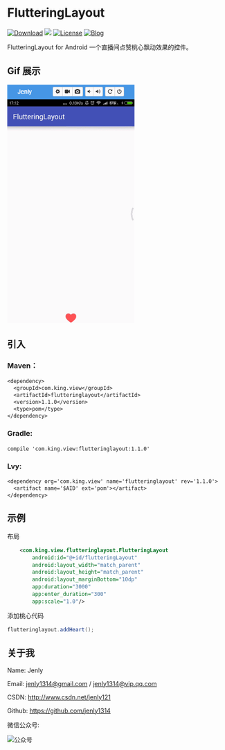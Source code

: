 # FlutteringLayout
[![Download](https://img.shields.io/badge/download-App-blue.svg)](https://raw.githubusercontent.com/jenly1314/FlutteringLayout/master/app/app-release.apk)
[![](https://jitpack.io/v/jenly1314/FlutteringLayout.svg)](https://jitpack.io/#jenly1314/FlutteringLayout)
[![License](https://img.shields.io/badge/license-MIT-blue.svg)](https://opensource.org/licenses/mit-license.php)
[![Blog](https://img.shields.io/badge/blog-Jenly-9933CC.svg)](http://blog.csdn.net/jenly121)

FlutteringLayout for Android 一个直播间点赞桃心飘动效果的控件。

## Gif 展示
![Image](GIF.gif)

## 引入

### Maven：
```
<dependency>
  <groupId>com.king.view</groupId>
  <artifactId>flutteringlayout</artifactId>
  <version>1.1.0</version>
  <type>pom</type>
</dependency>
```
### Gradle:
```
compile 'com.king.view:flutteringlayout:1.1.0'
```
### Lvy:
```
<dependency org='com.king.view' name='flutteringlayout' rev='1.1.0'>
  <artifact name='$AID' ext='pom'></artifact>
</dependency>
```

## 示例

布局
```Xml
    <com.king.view.flutteringlayout.FlutteringLayout
        android:id="@+id/flutteringLayout"
        android:layout_width="match_parent"
        android:layout_height="match_parent"
        android:layout_marginBottom="10dp"
        app:duration="3000"
        app:enter_duration="300"
        app:scale="1.0"/>
```

添加桃心代码
```Java
flutteringlayout.addHeart();
```

## 关于我
   Name: Jenly

   Email: jenly1314@gmail.com / jenly1314@vip.qq.com

   CSDN: http://www.csdn.net/jenly121

   Github: https://github.com/jenly1314

   微信公众号:

   ![公众号](http://olambmg9j.bkt.clouddn.com/jenly666.jpg)
